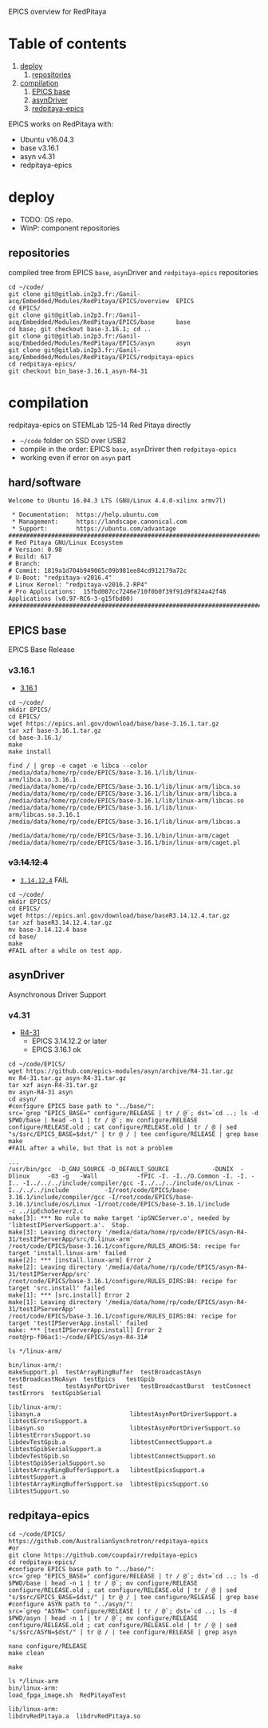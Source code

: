 EPICS overview for RedPitaya

<!--- begin@of@TOC --->
# Table of contents

1. [deploy](#deploy)
     1. [repositories](#repositories)
1. [compilation](#compilation)
     1. [EPICS base](#epics-base)
     1. [asynDriver](#asyndriver)
     1. [redpitaya-epics](#redpitaya-epics)
<!--- end@of@TOC --->

EPICS works on RedPitaya with:

- Ubuntu v16.04.3
- base v3.16.1
- asyn v4.31
- redpitaya-epics

# deploy

- TODO: OS repo.
- WinP: component repositories

## repositories

compiled tree from EPICS `base`, `asyn`Driver and `redpitaya-epics` repositories

~~~ { .bash }
cd ~/code/
git clone git@gitlab.in2p3.fr:/Ganil-acq/Embedded/Modules/RedPitaya/EPICS/overview  EPICS
cd EPICS/
git clone git@gitlab.in2p3.fr:/Ganil-acq/Embedded/Modules/RedPitaya/EPICS/base      base
cd base; git checkout base-3.16.1; cd ..
git clone git@gitlab.in2p3.fr:/Ganil-acq/Embedded/Modules/RedPitaya/EPICS/asyn      asyn
git clone git@gitlab.in2p3.fr:/Ganil-acq/Embedded/Modules/RedPitaya/EPICS/redpitaya-epics
cd redpitaya-epics/
git checkout bin_base-3.16.1_asyn-R4-31
~~~


# compilation

redpitaya-epics on STEMLab 125-14 Red Pitaya directly

- `~/code` folder on SSD over USB2
- compile in the order: EPICS `base`, `asyn`Driver then `redpitaya-epics`
- working even if error on `asyn` part

## hard/software

~~~ { .text }
Welcome to Ubuntu 16.04.3 LTS (GNU/Linux 4.4.0-xilinx armv7l)

 * Documentation:  https://help.ubuntu.com
 * Management:     https://landscape.canonical.com
 * Support:        https://ubuntu.com/advantage
##############################################################################
# Red Pitaya GNU/Linux Ecosystem
# Version: 0.98
# Build: 617
# Branch: 
# Commit: 1819a1d704b949065c09b981ee84cd912179a72c
# U-Boot: "redpitaya-v2016.4"
# Linux Kernel: "redpitaya-v2016.2-RP4"
# Pro Applications:  15fbd007cc7246e710f0b0f39f91d9f824a42f48 Applications (v0.97-RC6-3-g15fbd00)
##############################################################################
~~~

## EPICS base

EPICS Base Release

### v3.16.1

- [3.16.1](https://epics.anl.gov/base/R3-16/1.php)

~~~ { .bash }
cd ~/code/
mkdir EPICS/
cd EPICS/
wget https://epics.anl.gov/download/base/base-3.16.1.tar.gz
tar xzf base-3.16.1.tar.gz 
cd base-3.16.1/
make
make install
~~~

~~~ { .bash }
find / | grep -e caget -e libca --color
/media/data/home/rp/code/EPICS/base-3.16.1/lib/linux-arm/libca.so.3.16.1
/media/data/home/rp/code/EPICS/base-3.16.1/lib/linux-arm/libca.so
/media/data/home/rp/code/EPICS/base-3.16.1/lib/linux-arm/libca.a
/media/data/home/rp/code/EPICS/base-3.16.1/lib/linux-arm/libcas.so
/media/data/home/rp/code/EPICS/base-3.16.1/lib/linux-arm/libcas.so.3.16.1
/media/data/home/rp/code/EPICS/base-3.16.1/lib/linux-arm/libcas.a

/media/data/home/rp/code/EPICS/base-3.16.1/bin/linux-arm/caget
/media/data/home/rp/code/EPICS/base-3.16.1/bin/linux-arm/caget.pl
~~~

### ~~v3.14.12.4~~

- [`3.14.12.4`](https://epics.anl.gov/base/R3-14/4.php) FAIL

~~~ { .bash }
cd ~/code/
mkdir EPICS/
cd EPICS/
wget https://epics.anl.gov/download/base/baseR3.14.12.4.tar.gz
tar xzf baseR3.14.12.4.tar.gz
mv base-3.14.12.4 base
cd base/
make
#FAIL after a while on test app.
~~~


## asynDriver

Asynchronous Driver Support

### v4.31

- [R4-31](https://epics-modules.github.io/master/asyn/)
     - EPICS 3.14.12.2 or later
     - EPICS 3.16.1 ok

~~~ { .bash }
cd ~/code/EPICS/
wget https://github.com/epics-modules/asyn/archive/R4-31.tar.gz
mv R4-31.tar.gz asyn-R4-31.tar.gz
tar xzf asyn-R4-31.tar.gz
mv asyn-R4-31 asyn
cd asyn/
#configure EPICS base path to "../base/":
src=`grep "EPICS_BASE=" configure/RELEASE | tr / @`; dst=`cd ..; ls -d $PWD/base | head -n 1 | tr / @`; mv configure/RELEASE configure/RELEASE.old ; cat configure/RELEASE.old | tr / @ | sed "s/$src/EPICS_BASE=$dst/" | tr @ / | tee configure/RELEASE | grep base
make
#FAIL after a while, but that is not a problem
~~~

~~~ { .text }
...
/usr/bin/gcc  -D_GNU_SOURCE -D_DEFAULT_SOURCE            -DUNIX  -Dlinux     -O3 -g   -Wall           -fPIC -I. -I../O.Common -I. -I. -I.. -I../../../include/compiler/gcc -I../../../include/os/Linux -I../../../include          -I/root/code/EPICS/base-3.16.1/include/compiler/gcc -I/root/code/EPICS/base-3.16.1/include/os/Linux -I/root/code/EPICS/base-3.16.1/include        -c ../ipEchoServer2.c
make[3]: *** No rule to make target 'ipSNCServer.o', needed by 'libtestIPServerSupport.a'.  Stop.
make[3]: Leaving directory '/media/data/home/rp/code/EPICS/asyn-R4-31/testIPServerApp/src/O.linux-arm'
/root/code/EPICS/base-3.16.1/configure/RULES_ARCHS:58: recipe for target 'install.linux-arm' failed
make[2]: *** [install.linux-arm] Error 2
make[2]: Leaving directory '/media/data/home/rp/code/EPICS/asyn-R4-31/testIPServerApp/src'
/root/code/EPICS/base-3.16.1/configure/RULES_DIRS:84: recipe for target 'src.install' failed
make[1]: *** [src.install] Error 2
make[1]: Leaving directory '/media/data/home/rp/code/EPICS/asyn-R4-31/testIPServerApp'
/root/code/EPICS/base-3.16.1/configure/RULES_DIRS:84: recipe for target 'testIPServerApp.install' failed
make: *** [testIPServerApp.install] Error 2
root@rp-f06ac1:~/code/EPICS/asyn-R4-31# 
~~~

~~~ { .text }
ls */linux-arm/

bin/linux-arm/:
makeSupport.pl  testArrayRingBuffer  testBroadcastAsyn   testBroadcastNoAsyn  testEpics   testGpib
test            testAsynPortDriver   testBroadcastBurst  testConnect          testErrors  testGpibSerial

lib/linux-arm/:
libasyn.a                         libtestAsynPortDriverSupport.a   libtestErrorsSupport.a
libasyn.so                        libtestAsynPortDriverSupport.so  libtestErrorsSupport.so
libdevTestGpib.a                  libtestConnectSupport.a          libtestGpibSerialSupport.a
libdevTestGpib.so                 libtestConnectSupport.so         libtestGpibSerialSupport.so
libtestArrayRingBufferSupport.a   libtestEpicsSupport.a            libtestSupport.a
libtestArrayRingBufferSupport.so  libtestEpicsSupport.so           libtestSupport.so
~~~

## redpitaya-epics

~~~ { .bash }
cd ~/code/EPICS/
https://github.com/AustralianSynchrotron/redpitaya-epics
#or
git clone https://github.com/coupdair/redpitaya-epics
cd redpitaya-epics/
#configure EPICS base path to "../base/":
src=`grep "EPICS_BASE=" configure/RELEASE | tr / @`; dst=`cd ..; ls -d $PWD/base | head -n 1 | tr / @`; mv configure/RELEASE configure/RELEASE.old ; cat configure/RELEASE.old | tr / @ | sed "s/$src/EPICS_BASE=$dst/" | tr @ / | tee configure/RELEASE | grep base
#configure ASYN path to "../asyn/":
src=`grep "ASYN=" configure/RELEASE | tr / @`; dst=`cd ..; ls -d $PWD/asyn | head -n 1 | tr / @`; mv configure/RELEASE configure/RELEASE.old ; cat configure/RELEASE.old | tr / @ | sed "s/$src/ASYN=$dst/" | tr @ / | tee configure/RELEASE | grep asyn

nano configure/RELEASE
make clean

make
~~~

~~~ { .bash }
ls */linux-arm
bin/linux-arm:
load_fpga_image.sh  RedPitayaTest

lib/linux-arm:
libdrvRedPitaya.a  libdrvRedPitaya.so
~~~

